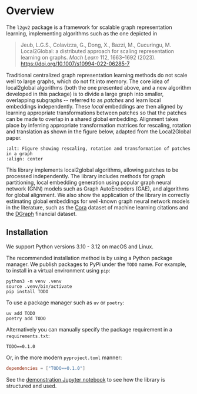 Overview
============

The `l2gv2` package is a framework for scalable graph
representation learning, implementing algorithms such as the one depicted in

> Jeub, L.G.S., Colavizza, G., Dong, X., Bazzi, M., Cucuringu, M.  
> Local2Global: a distributed approach for scaling representation learning on graphs.
> *Mach Learn* 112, 1663–1692 (2023). https://doi.org/10.1007/s10994-022-06285-7

Traditional centralized graph representation learning methods do not scale well
 to large graphs, which do not fit into memory. The core idea of local2global
algorithms (both the one presented above, and a new algorithm developed in this
package) is to divide a large graph into smaller, overlapping subgraphs --
referred to as *patches* and learn local embeddings independently. These *local*
embeddings are then aligned by learning appropriate transformations between
patches so that the patches can be made to overlap in a shared global embedding.
Alignment takes place by inferring appropriate transformation matrices for
rescaling, rotation and translation as shown in the figure below, adapted from
the Local2Global paper.

```{image} images/local2global.png
:alt: Figure showing rescaling, rotation and transformation of patches in a graph
:align: center
```

This library implements local2global algorithms, allowing patches to be
processed independently. The library includes methods for graph partitioning,
local embedding generation using popular graph neural network (GNN) models such
as Graph AutoEncoders (GAE), and algorithms for global alignment. We
also show the application of the library in correctly estimating global
embeddings for well-known graph neural network models in the literature, such as
the [Cora](https://link.springer.com/article/10.1023/A:1009953814988) dataset of
machine learning citations and the [DGraph](https://arxiv.org/abs/2207.03579)
financial dataset.


Installation
------------

We support Python versions 3.10 - 3.12 on macOS and Linux.

The recommended installation method is by using a Python package manager. We publish packages to PyPi under the `TODO` name. For example, to install in a virtual environment using `pip`:

```shell
python3 -m venv .venv
source .venv/bin/activate
pip install TODO
```

To use a package manager such as `uv` or `poetry`:

```shell
uv add TODO
poetry add TODO
```

Alternatively you can manually specify the package requirement in a `requirements.txt`:

```
TODO==0.1.0
```

Or, in the more modern `pyproject.toml` manner:

```toml
dependencies = ["TODO==0.1.0"]
```

See the [demonstration Jupyter notebook](demo) to see how the library is structured and used.
